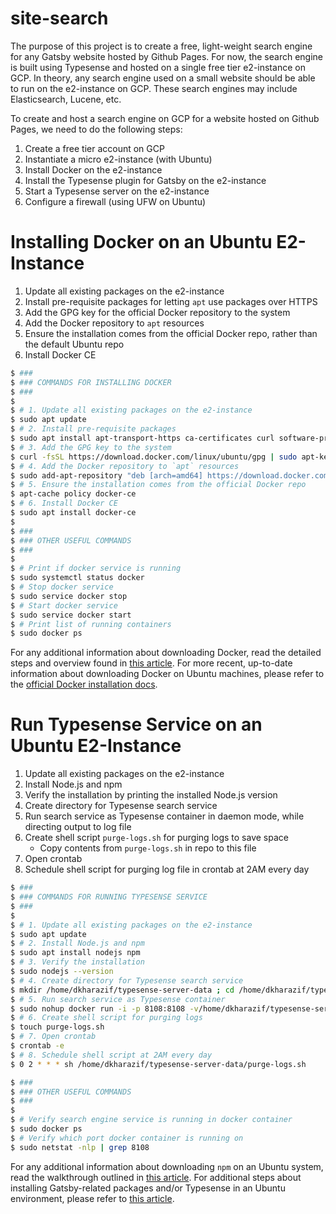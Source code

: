 # site-search

The purpose of this project is to create a free, light-weight search engine for any Gatsby website hosted by Github Pages. For now, the search engine is built using Typesense and hosted on a single free tier e2-instance on GCP. In theory, any search engine used on a small website should be able to run on the e2-instance on GCP. These search engines may include Elasticsearch, Lucene, etc.

To create and host a search engine on GCP for a website hosted on Github Pages, we need to do the following steps:
1. Create a free tier account on GCP
2. Instantiate a micro e2-instance (with Ubuntu)
4. Install Docker on the e2-instance
5. Install the Typesense plugin for Gatsby on the e2-instance
6. Start a Typesense server on the e2-instance
7. Configure a firewall (using UFW on Ubuntu)

# Installing Docker on an Ubuntu E2-Instance

1. Update all existing packages on the e2-instance
2. Install pre-requisite packages for letting `apt` use packages over HTTPS
3. Add the GPG key for the official Docker repository to the system
4. Add the Docker repository to `apt` resources
5. Ensure the installation comes from the official Docker repo, rather than the default Ubuntu repo
6. Install Docker CE

```sh
$ ###
$ ### COMMANDS FOR INSTALLING DOCKER
$ ###
$ 
$ # 1. Update all existing packages on the e2-instance
$ sudo apt update
$ # 2. Install pre-requisite packages
$ sudo apt install apt-transport-https ca-certificates curl software-properties-common
$ # 3. Add the GPG key to the system
$ curl -fsSL https://download.docker.com/linux/ubuntu/gpg | sudo apt-key add -
$ # 4. Add the Docker repository to `apt` resources
$ sudo add-apt-repository "deb [arch=amd64] https://download.docker.com/linux/ubuntu focal stable"
$ # 5. Ensure the installation comes from the official Docker repo
$ apt-cache policy docker-ce
$ # 6. Install Docker CE
$ sudo apt install docker-ce
$
$ ###
$ ### OTHER USEFUL COMMANDS
$ ###
$
$ # Print if docker service is running
$ sudo systemctl status docker
$ # Stop docker service
$ sudo service docker stop
$ # Start docker service
$ sudo service docker start
$ # Print list of running containers
$ sudo docker ps
```
For any additional information about downloading Docker, read the detailed steps and overview found in [this article](https://medium.com/swlh/building-a-search-bar-for-your-gatsbyjs-site-with-typesense-3e277dc33942). For more recent, up-to-date information about downloading Docker on Ubuntu machines, please refer to the [official Docker installation docs](https://docs.docker.com/engine/install/ubuntu/).

# Run Typesense Service on an Ubuntu E2-Instance

1. Update all existing packages on the e2-instance
2. Install Node.js and npm
3. Verify the installation by printing the installed Node.js version
4. Create directory for Typesense search service
5. Run search service as Typesense container in daemon mode, while directing output to log file
6. Create shell script `purge-logs.sh` for purging logs to save space
   - Copy contents from `purge-logs.sh` in repo to this file
7. Open crontab
8. Schedule shell script for purging log file in crontab at 2AM every day

```sh
$ ###
$ ### COMMANDS FOR RUNNING TYPESENSE SERVICE
$ ###
$ 
$ # 1. Update all existing packages on the e2-instance
$ sudo apt update
$ # 2. Install Node.js and npm
$ sudo apt install nodejs npm
$ # 3. Verify the installation
$ sudo nodejs --version
$ # 4. Create directory for Typesense search service
$ mkdir /home/dkharazif/typesense-server-data ; cd /home/dkharazif/typesense-server-data
$ # 5. Run search service as Typesense container
$ sudo nohup docker run -i -p 8108:8108 -v/home/dkharazif/typesense-server-data/:/data typesense/typesense:0.15.0 --data-dir /data --api-key=xyz --listen-port 8108 --enable-cors > typesense-server-data.log &
$ # 6. Create shell script for purging logs
$ touch purge-logs.sh
$ # 7. Open crontab
$ crontab -e
$ # 8. Schedule shell script at 2AM every day
$ 0 2 * * * sh /home/dkharazif/typesense-server-data/purge-logs.sh

$ ###
$ ### OTHER USEFUL COMMANDS
$ ###
$
$ # Verify search engine service is running in docker container
$ sudo docker ps
$ # Verify which port docker container is running on
$ sudo netstat -nlp | grep 8108
```

For any additional information about downloading `npm` on an Ubuntu system, read the walkthrough outlined in [this article](https://linuxize.com/post/how-to-install-node-js-on-ubuntu-20-04/). For additional steps about installing Gatsby-related packages and/or Typesense in an Ubuntu environment, please refer to [this article](https://medium.com/swlh/building-a-search-bar-for-your-gatsbyjs-site-with-typesense-3e277dc33942).
